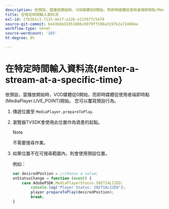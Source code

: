 ```yaml
---
description: 依預設，當播放開始時，VOD媒體從0開始，而即時媒體從使用者端即時點(MediaPlayer.LIVE_POINT)開始。 您可以覆寫預設行為。
title: 在特定時間輸入資料流
exl-id: 2fb361c1-7133-4e17-a12b-e11f6f7c5479
source-git-commit: be43bbbd1051886c8979ff590a3197b2a7249b6a
workflow-type: tm+mt
source-wordcount: '103'
ht-degree: 0%

---
```


# 在特定時間輸入資料流{#enter-a-stream-at-a-specific-time}

依預設，當播放開始時，VOD媒體從0開始，而即時媒體從使用者端即時點(MediaPlayer.LIVE_POINT)開始。 您可以覆寫預設行為。

1. 傳遞位置至 `MediaPlayer.prepareToPlay`.
1. 瀏覽器TVSDK會使用此位置作為資產的起點。

   >[!NOTE]
   >
   >不需要搜尋作業。

1. 如果位置不在可搜尋範圍內，則會使用預設位置。

   例如：

   ```js
   var desiredPostion = //choose a value; 
   onStatusChange = function (event) { 
       case AdobePSDK.MediaPlayerStatus.INITIALIZED: 
           console.log("Player Status: INITIALIZED"); 
           player.prepareToPlay(desiredPostion); 
           break; 
   } 
   ```
